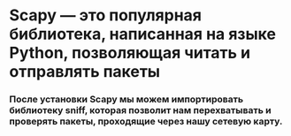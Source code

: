 # Scapy — это популярная библиотека, написанная на языке Python, позволяющая читать и отправлять пакеты	

### После установки Scapy мы можем импортировать библиотеку sniff, которая позволит нам перехватывать и проверять пакеты, проходящие через нашу сетевую карту.

